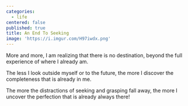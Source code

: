 ```yaml
---
categories:
  - life
centered: false
published: true
title: An End To Seeking
image: 'https://i.imgur.com/H97iwdx.png'
---
```

More and more,
I am realizing 
that there is no destination, 
beyond the full experience
of where I already am. 

The less I look outside myself 
or to the future, 
the more I discover 
the completeness 
that is already in me. 

The more the distractions 
of seeking and grasping 
fall away, 
the more I uncover the perfection 
that is already always there!
